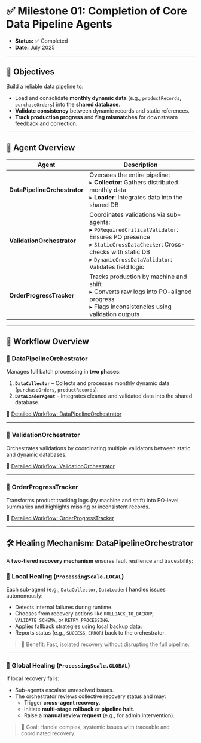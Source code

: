 # ✅ Milestone 01: Completion of Core Data Pipeline Agents

- **Status:** ✅ Completed  
- **Date:** July 2025

---

## 🎯 Objectives

Build a reliable data pipeline to:

- Load and consolidate **monthly dynamic data** (e.g., `productRecords`, `purchaseOrders`) into the **shared database**.
- **Validate consistency** between dynamic records and static references.
- **Track production progress** and **flag mismatches** for downstream feedback and correction.

---

## 🧠 Agent Overview

| Agent                    | Description                                                                                                                                                                                                           |
|--------------------------|-----------------------------------------------------------------------------------------------------------------------------------------------------------------------------------------------------------------------|
| **DataPipelineOrchestrator** | Oversees the entire pipeline: <br> ▸ **Collector**: Gathers distributed monthly data <br> ▸ **Loader**: Integrates data into the shared DB                                                                          |
| **ValidationOrchestrator**   | Coordinates validations via sub-agents: <br> ▸ `PORequiredCriticalValidator`: Ensures PO presence <br> ▸ `StaticCrossDataChecker`: Cross-checks with static DB <br> ▸ `DynamicCrossDataValidator`: Validates field logic |
| **OrderProgressTracker**     | Tracks production by machine and shift <br> ▸ Converts raw logs into PO-aligned progress <br> ▸ Flags inconsistencies using validation outputs                                                                       |

---

## 🔄 Workflow Overview

### 🔹 **DataPipelineOrchestrator**

Manages full batch processing in **two phases**:
1. **`DataCollector`** – Collects and processes monthly dynamic data (`purchaseOrders`, `productRecords`).
2. **`DataLoaderAgent`** – Integrates cleaned and validated data into the shared database.

📎 [Detailed Workflow: DataPipelineOrchestrator](../workflows/OptiMoldIQ_dataPipelineOrchestratorWorkflow.md)

---

### 🔹 **ValidationOrchestrator**

Orchestrates validations by coordinating multiple validators between static and dynamic databases.

📎 [Detailed Workflow: ValidationOrchestrator](../workflows/OptiMoldIQ_validationOrchestratorWorkflow.md)

---

### 🔹 **OrderProgressTracker**

Transforms product tracking logs (by machine and shift) into PO-level summaries and highlights missing or inconsistent records.

📎 [Detailed Workflow: OrderProgressTracker](../workflows/OptiMoldIQ_orderProgressTrackerWorkflow.md)

---

## 🛠️ Healing Mechanism: DataPipelineOrchestrator

A **two-tiered recovery mechanism** ensures fault resilience and traceability:

### 🔹 Local Healing (`ProcessingScale.LOCAL`)
Each sub-agent (e.g., `DataCollector`, `DataLoader`) handles issues autonomously:
- Detects internal failures during runtime.
- Chooses from recovery actions like `ROLLBACK_TO_BACKUP`, `VALIDATE_SCHEMA`, or `RETRY_PROCESSING`.
- Applies fallback strategies using local backup data.
- Reports status (e.g., `SUCCESS`, `ERROR`) back to the orchestrator.

> 🧩 Benefit: Fast, isolated recovery without disrupting the full pipeline.

---

### 🔸 Global Healing (`ProcessingScale.GLOBAL`)
If local recovery fails:
- Sub-agents escalate unresolved issues.
- The orchestrator reviews collective recovery status and may:
  - Trigger **cross-agent recovery**.
  - Initiate **multi-stage rollback** or **pipeline halt**.
  - Raise a **manual review request** (e.g., for admin intervention).

> 🎯 Goal: Handle complex, systemic issues with traceable and coordinated recovery.